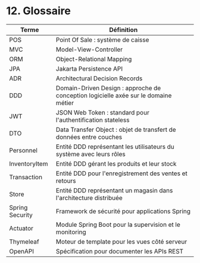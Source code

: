 # 12. Glossaire

| Terme | Définition |
| ----- | --------------------------------- |
| POS   | Point Of Sale : système de caisse |
| MVC   | Model-View-Controller |
| ORM   | Object-Relational Mapping |
| JPA   | Jakarta Persistence API |
| ADR   | Architectural Decision Records |
| DDD   | Domain-Driven Design : approche de conception logicielle axée sur le domaine métier |
| JWT   | JSON Web Token : standard pour l'authentification stateless |
| DTO   | Data Transfer Object : objet de transfert de données entre couches |
| Personnel | Entité DDD représentant les utilisateurs du système avec leurs rôles |
| InventoryItem | Entité DDD gérant les produits et leur stock |
| Transaction | Entité DDD pour l'enregistrement des ventes et retours |
| Store | Entité DDD représentant un magasin dans l'architecture distribuée |
| Spring Security | Framework de sécurité pour applications Spring |
| Actuator | Module Spring Boot pour la supervision et le monitoring |
| Thymeleaf | Moteur de template pour les vues côté serveur |
| OpenAPI | Spécification pour documenter les APIs REST |
